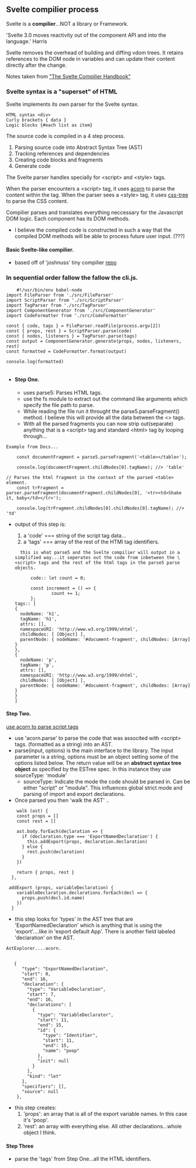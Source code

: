 ## Svelte compilier process

Svelte is a **compilier**...NOT a library or Framework.

'Svelte 3.0 moves reactivity out of the component API and into the language.' Harris

Svelte removes the overhead of building and diffing vdom trees. It retains references to the DOM node in variables and can update their content directly after the change.

Notes taken from ["The Svelte Compilier Handbook"]('https://lihautan.com/the-svelte-compiler-handbook/#overview')

### Svelte syntax is a "superset" of HTML

Svelte implements its own parser for the Svelte syntax.

```
HTML syntax <div>
Curly brackets { data }
Logic blocks {#each list as item}
```

The source code is compiled in a 4 step process.

1. Parsing source code into Abstract Syntax Tree (AST)
2. Tracking references and dependencies
3. Creating code blocks and fragments
4. Generate code

The Svelte parser handles specially for \<script> and \<style> tags.

When the parser encounters a \<script> tag, it uses [acorn]('https://www.npmjs.com/package/acorn') to parse the content within the tag. When the parser sees a \<style> tag, it uses [css-tree]('https://www.npmjs.com/package/css-tree') to parse the CSS content.

Compilier parses and translates everything neccessary for the Javascript DOM logic. Each component has its DOM methods.

- I believe the compiled code is constructed in such a way that the compiled DOM methods will be able to process future user input. (???)

#### Basic Svelte-like compilier.

- based off of 'joshnuss' tiny compilier [repo](https://github.com/joshnuss/micro-svelte-compiler)

### In sequential order fallow the fallow the cli.js.

```
    #!/usr/bin/env babel-node
import FileParser from './src/FileParser'
import ScriptParser from './src/ScriptParser'
import TagParser from './src/TagParser'
import ComponentGenerator from './src/ComponentGenerator'
import CodeFormatter from './src/CodeFormatter'

const { code, tags } = FileParser.readFile(process.argv[2])
const { props, rest } = ScriptParser.parse(code)
const { nodes, listeners } = TagParser.parse(tags)
const output = ComponentGenerator.generate(props, nodes, listeners, rest)
const formatted = CodeFormatter.format(output)

console.log(formatted)


```

- #### Step One.
  - uses parse5: Parses HTML tags.
  - use the fs module to extract out the command like arguments which specify the file path to parse.
  - While reading the file run it throught the parse5.parseFragment() method. I believe this will provide all the data between the <> tags.
  - With all the parsed fragments you can now strip out(separate) anything that is a \<script> tag and standard \<html> tag by looping through...

```
Example from Docs...

    const documentFragment = parse5.parseFragment('<table></table>');

    console.log(documentFragment.childNodes[0].tagName); //> 'table'

// Parses the html fragment in the context of the parsed <table> element.
    const trFragment = parser.parseFragment(documentFragment.childNodes[0], '<tr><td>Shake it, baby</td></tr>');

    console.log(trFragment.childNodes[0].childNodes[0].tagName); //> 'td'
```

- output of this step is:

  1. a 'code' === string of the script tag data...
  2. a 'tags' === array of the rest of the HTMl tag identifiers.

  ```
    this is what parse5 and the Svelte compilier will output in a simplified way...it seperates out the code from inbetween the \<script> tags and the rest of the html tags in the parse5 parse objects.

        code:: let count = 0;

        const increment = () => {
                count += 1;
        };
  tags:: [
  {
    nodeName: 'h1',
    tagName: 'h1',
    attrs: [],
    namespaceURI: 'http://www.w3.org/1999/xhtml',
    childNodes: [ [Object] ],
    parentNode: { nodeName: '#document-fragment', childNodes: [Array] }
  },
  {
    nodeName: 'p',
    tagName: 'p',
    attrs: [],
    namespaceURI: 'http://www.w3.org/1999/xhtml',
    childNodes: [ [Object] ],
    parentNode: { nodeName: '#document-fragment', childNodes: [Array] }
  }
  ]
  ```

#### Step Two.

[use acorn to parse script tags](https://github.com/joshnuss/micro-svelte-compiler/blob/master/src/ScriptParser.js)

- use 'acorn.parse' to parse the code that was associted with \<script> tags. (formatted as a string) into an AST.
- parse(input, options) is the main interface to the library. The input parameter is a string, options must be an object setting some of the options listed below. The return value will be an **abstract syntax tree object** as specified by the ESTree spec. In this instance they use sourceType: 'module'
  - sourceType: Indicate the mode the code should be parsed in. Can be either "script" or "module". This influences global strict mode and parsing of import and export declarations.
- Once parsed you then 'walk the AST' ..

```
    walk (ast) {
    const props = []
    const rest = []

    ast.body.forEach(declaration => {
      if (declaration.type === 'ExportNamedDeclaration') {
        this.addExport(props, declaration.declaration)
      } else {
        rest.push(declaration)
      }
    })

    return { props, rest }
  },

 addExport (props, variableDeclaration) {
    variableDeclaration.declarations.forEach(decl => {
      props.push(decl.id.name)
    })
  }

```

- this step looks for 'types' in the AST tree that are 'ExportNamedDeclaration' which is anything that is using the 'export'....like in 'export default App'. There is another field labeled 'declaration' on the AST.

```
AstExplorer....acorn.


   {
      "type": "ExportNamedDeclaration",
      "start": 0,
      "end": 16,
      "declaration": {
        "type": "VariableDeclaration",
        "start": 7,
        "end": 16,
        "declarations": [
          {
            "type": "VariableDeclarator",
            "start": 11,
            "end": 15,
            "id": {
              "type": "Identifier",
              "start": 11,
              "end": 15,
              "name": "poop"
            },
            "init": null
          }
        ],
        "kind": "let"
      },
      "specifiers": [],
      "source": null
    },
```

- this step creates:
  1. 'props': an array that is all of the export variable names. In this case it's 'poop'.
  2. 'rest': an array with everything else. All other declarations...whole object I think.

#### Step Three

- parse the 'tags' from Step One...all the HTML identifiers.
